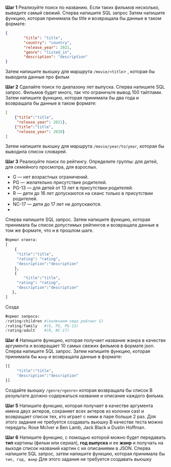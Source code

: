 **Шаг 1**
Реализуйте поиск по названию.
Если таких фильмов несколько, выведите самый свежий.
Сперва напишите SQL запрос
Затем напишите функцию, которая принимала бы title и возвращала бы данные  в таком формате:
```json
{
		"title": "title",
		"country": "country",
		"release_year": 2021,
		"genre": "listed_in",
		"description": "description"
}
```
Затем напишите вьюшку для маршрута `/movie/<title`> , которая бы выводила данные про фильм


**Шаг 2**
Сделайте поиск по диапазону лет выпуска.
Сперва напишите SQL запрос. Фильмов будет много, так что ограничьте вывод 100 тайтлами.
Затем напишите функцию, которая принимала бы два года и возвращала бы данные  в таком формате:
```json
[
	{"title":"title",
	 "release_year": 2021},
	{"title":"title",
	 "release_year": 2020}
]
```
Затем напишите вьюшку для маршрута `/movie/year/to/year`, которая бы выводила список словарей.


**Шаг 3**
Реализуйте поиск по рейтингу. Определите группы: для детей, для семейного просмотра, для взрослых.
- G — нет возрастных ограничений.
- PG — желательно присутствие родителей.
- PG-13 — для детей от 13 лет в присутствии родителей.
- R — дети до 16 лет допускаются на сеанс только в присутствии родителей.
- NC-17 — дети до 17 лет не допускаются.
-
Сперва напишите SQL запрос.
Затем напишите функцию, которая принимала бы список допустимых рейтингов и возвращала данные в том же формате, что и в прошлом шаге.
```python
Формат ответа:
[
	{
	 "title":"title",
	 "rating": "rating",
	 "description":"description"
	},
	{
		"title":"title",
	 "rating": "rating",
	 "description":"description"
   },
]
```
Созда
```python
Формат запроса:
/rating/children #(включаем сюда рейтинг G)
/rating/family   #(G, PG, PG-13)
/rating/adult    #(R, NC-17)
```


**Шаг 4**
Напишите функцию, которая получает название жанра в качестве аргумента и возвращает 10 самых свежих фильмов в формате json.
Сперва напишите SQL запрос.
Затем напишите функцию, которая принимала бы `жанр` и возвращала данные в формате:
```python
[{
	 "title":"title",
	 "description":"description"
}]
```
Создайте вьюшку `/genre/<genre>` которая возвращала бы список
В результате должно содержаться название и описание каждого фильма.


**Шаг 5**
Напишите функцию, которая получает в качестве аргумента имена двух актеров, сохраняет всех актеров из колонки cast и возвращает список тех, кто играет с ними в паре больше 2 раз.
Для этого задания не требуется создавать вьюшку
В качестве теста можно передать: Rose McIver и Ben Lamb, Jack Black и Dustin Hoffman.


**Шаг 6**
Напишите функцию, с помощью которой можно будет передавать **тип** картины (фильм или сериал), **год выпуска** и ее **жанр** и получать на выходе список названий картин с их описаниями в JSON.
Сперва напишите SQL запрос, затем напишите функцию, которая принимала бы `тип, год, жанр`
Для этого задания не требуется создавать вьюшку